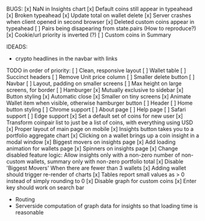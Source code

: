 BUGS:
[x] NaN in Insights chart
[x] Default coins still appear in typeahead
[x] Broken typeahead
[x] Update total on wallet delete
[x] Server crashes when client opened in second browser
[x] Deleted custom coins appear in typeahead
[ ] Pairs being disapearing from state.pairs (How to reproduce?)
[x] Cookie/url priority is inverted (?)
[ ] Custom coins in Summary

IDEADS:
* crypto headlines in the navbar with links

TODO in order of priority:
[ ] Clean, responsive layout
    [ ] Wallet table
        [ ] Succinct headers
        [ ] Remove Unit price column
        [ ] Smaller delete button
    [ ] Navbar
        [ ] Layout, padding on smaller screens
        [ ] Max height on large screens, for border
        [ ] Hamburger
            [x] Mutually exclusive to sidebar
            [x] Button styling
            [x] Automatic close
            [x] Smaller on tiny screens
        [x] Animate Wallet item when visible, otherwise hamburger button
    [ ] Header
        [ ] Home button styling
[ ] Chrome support
[ ] About page
[ ] Help page
[ ] Safari support
[ ] Edge support
[x] Set a default set of coins for new user
[x] Transform coinpair list to just be a list of coins, with everything using USD
[x] Proper layout of main page on mobile
[x] Insights button takes you to a portfolio aggregate chart
[x] Clicking on a wallet brings up a coin insight in a modal window
[x] Biggest movers on insights page
[x] Add loading animation for wallets page
[x] Spinners on insights page
[x] Change disabled feature logic: Allow insights only with a non-zero number of non-custom wallets, summary only with non-zero portfolio total
[x] Disable 'Biggest Movers' When there are fewer than 3 wallets
[x] Adding wallet should trigger re-render of charts
[x] Tables report small values as > 0 instead of simply rounding to 0
[x] Disable graph for custom coins
[x] Enter key should work on search bar
* Routing
* Serverside computation of graph data for insights so that loading time is reasonable
